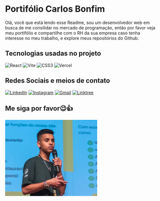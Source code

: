 
# Portifólio Carlos Bonfim

Olá, você que está lendo esse Readme, sou um desenvolvedor web em busca de me consilidar no mercado de programação, então por favor veja meu portifólio e compartilhe com o RH da sua empresa caso tenha interesse no meu trabalho, e explore meus repositórios do Github.
## Tecnologias usadas no projeto
![React](https://img.shields.io/badge/react-%2320232a.svg?style=for-the-badge&logo=react&logoColor=%2361DAFB)
![Vite](https://img.shields.io/badge/vite-%23646CFF.svg?style=for-the-badge&logo=vite&logoColor=white)
![CSS3](https://img.shields.io/badge/css3-%231572B6.svg?style=for-the-badge&logo=css3&logoColor=white)
![Vercel](https://img.shields.io/badge/vercel-%23000000.svg?style=for-the-badge&logo=vercel&logoColor=white)

## Redes Sociais e meios de contato
<a href="https://www.linkedin.com/in/carlosbonfim26/" target="_blank">![LinkedIn](https://img.shields.io/badge/linkedin-%230077B5.svg?style=for-the-badge&logo=linkedin&logoColor=white)</a>
<a href="https://www.instagram.com/carlosbonfim_dw/" target="_blank">![Instagram](https://img.shields.io/badge/Instagram-%23E4405F.svg?style=for-the-badge&logo=Instagram&logoColor=white)</a>
<a href="mailto:Carlosbonfim722@gmail.com" target="_blank">![Gmail](https://img.shields.io/badge/Gmail-D14836?style=for-the-badge&logo=gmail&logoColor=white)</a>
<a href="https://linktr.ee/carlosbonfim26" target="_blank">![Linktree](https://img.shields.io/badge/linktree-1de9b6?style=for-the-badge&logo=linktree&logoColor=white)</a>

## Me siga por favor😉👍
<img src="src/img/PerfilCarlosBonfim.png" width="300" alt="Carlos Bonfim"/>
